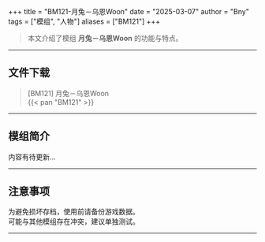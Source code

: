 +++
title = "BM121-月兔－乌恩Woon"
date = "2025-03-07"
author = "Bny"
tags = ["模组", "人物"]
aliases = ["BM121"]
+++

> 本文介绍了模组 **月兔－乌恩Woon** 的功能与特点。

---

## 文件下载

> [BM121] 月兔－乌恩Woon  
{{< pan "BM121" >}}  

---

## 模组简介

>  
内容有待更新...  

---

## 注意事项

>  
为避免损坏存档，使用前请备份游戏数据。  
可能与其他模组存在冲突，建议单独测试。  

---

